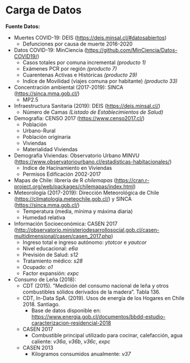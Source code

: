Carga de Datos 
================
**Fuente Datos:**
* Muertes COVID-19: DEIS (https://deis.minsal.cl/#datosabiertos)
	* Defunciones por causa de muerte 2016-2020
* Datos COVID-19: MinCiencia (https://github.com/MinCiencia/Datos-COVID19/)
	* Casos totales por comuna incremental *(producto 1)*
	* Exámenes PCR por región *(producto 7)*
	* Cuarentenas Activas e Históricas *(producto 29)*
	* Indice de Movilidad (viajes comuna por habitante) *(producto 33)*
* Concentración ambiental (2017-2019): SINCA (https://sinca.mma.gob.cl/)
	* MP2.5
* Infraestructura Sanitaria (2019): DEIS (https://deis.minsal.cl/)
	* Número de Camas *(Listado de Establecimientos de Salud)*
* Demografía: CENSO 2017 (https://www.censo2017.cl/)
	* Población
	* Urbano-Rural
	* Población originaria
	* Viviendas
	* Materialidad Viviendas
* Demografía Viviendas: Observatorio Urbano MINVU (https://www.observatoriourbano.cl/estadisticas-habitacionales/)
	* Indice de Hacinamiento en Viviendas
	* Permisos Edificación 2002-2017
* Mapas de Chile: librería de R *chilemapas* (https://cran.r-project.org/web/packages/chilemapas/index.html)
* Meteorología (2017-2019): Dirección Meteorológica de Chile (https://climatologia.meteochile.gob.cl/) y SINCA (https://sinca.mma.gob.cl/)
	* Temperatura (media, mínima y máxima diaria)
	* Humedad relativa
* Información Socioeconómica: CASEN 2017 (http://observatorio.ministeriodesarrollosocial.gob.cl/casen-multidimensional/casen/casen_2017.php)
	* Ingreso total e ingreso autónomo: *ytotcor* e *yautcor*
	* Nivel educacional: *e6a* 
	* Previsión de Salud: *s12* 
	* Tratamiento médico: *s28*
	* Ocupado: *o1*
	* Factor expansión: *expc*
* Consumo de Leña (2018): 
	* CDT (2015). "Medición del consumo nacional de leña y otros combustibles sólidos derivados de la madera”. Tabla 136.
	* CDT, In-Data SpA. (2019). Usos de energía de los Hogares en Chile 2018. Santiago.
		* Base de datos disponible en: https://www.energia.gob.cl/documentos/bbdd-estudio-caracterizacion-residencial-2018
	* CASEN 2017
		* Combustible principal utilizado para cocinar, calefacción, agua caliente: *v36a*, *v36b*, *v36c*, *expc*
	* CASEN 2013
		* Kilogramos consumidos anualmente: *v37*

